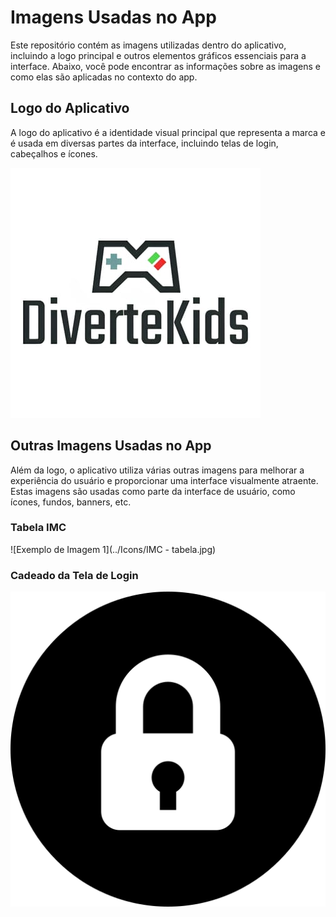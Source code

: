 # Imagens Usadas no App

Este repositório contém as imagens utilizadas dentro do aplicativo, incluindo a logo principal e outros elementos gráficos essenciais para a interface. Abaixo, você pode encontrar as informações sobre as imagens e como elas são aplicadas no contexto do app.

## Logo do Aplicativo

A logo do aplicativo é a identidade visual principal que representa a marca e é usada em diversas partes da interface, incluindo telas de login, cabeçalhos e ícones.

![Logo do Aplicativo](../Icons/c9d7e721-dd15-45c8-8628-bc6ec3b1b735.jpg)

## Outras Imagens Usadas no App

Além da logo, o aplicativo utiliza várias outras imagens para melhorar a experiência do usuário e proporcionar uma interface visualmente atraente. Estas imagens são usadas como parte da interface de usuário, como ícones, fundos, banners, etc.

### Tabela IMC
![Exemplo de Imagem 1](../Icons/IMC - tabela.jpg)

### Cadeado da Tela de Login
![Exemplo de Imagem 2](../Icons/181534.png)



